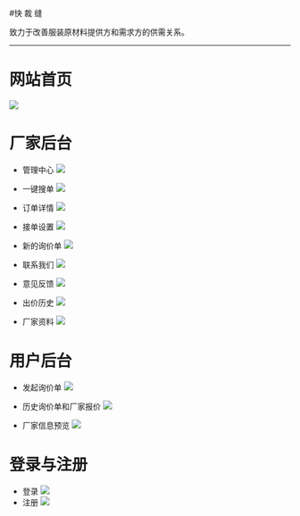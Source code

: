 #快 裁 缝

致力于改善服装原材料提供方和需求方的供需关系。  
  
---
# 网站首页
![](http://o6qknsods.bkt.clouddn.com/markdown-e750ff0587f1c1b4c69c531c69d6cbd0.png-960.jpg)

# 厂家后台
- 管理中心
![](http://o6qknsods.bkt.clouddn.com/markdown-d99e4b25d5f31df0f598b9a6c2ec7d37.png-960.jpg)
- 一键搜单
![](http://o6qknsods.bkt.clouddn.com/markdown-acea714abacd2c27c3769d4ac512ca4f.png-960.jpg)

- 订单详情
![](http://o6qknsods.bkt.clouddn.com/markdown-74e51663ae76967fd66bd3d7efd67f11.png-960.jpg)

- 接单设置
![](http://o6qknsods.bkt.clouddn.com/markdown-7cef86958c1aab6b55f6335e335a0107.png-960.jpg)

- 新的询价单
![](http://o6qknsods.bkt.clouddn.com/markdown-91a210c6145f31151d4ad60633d022b8.png-960.jpg)

- 联系我们
![](http://o6qknsods.bkt.clouddn.com/markdown-d1bd2f6e0436dee443cdd7150ea1456e.png-960.jpg)

- 意见反馈
![](http://o6qknsods.bkt.clouddn.com/markdown-abe864ade18ed4e7746320524a4a4414.png-960.jpg)

- 出价历史
![](http://o6qknsods.bkt.clouddn.com/markdown-0a1d6d9aae9c4957af733855f7acfb24.png-960.jpg)

- 厂家资料
![](http://o6qknsods.bkt.clouddn.com/markdown-486c68d58fab61edb1e70bf7876a67b1.png-960.jpg)


# 用户后台
- 发起询价单
![](http://o6qknsods.bkt.clouddn.com/markdown-042a745f0b4ddce3ecef11ef87cf8fad.png-960.jpg)

- 历史询价单和厂家报价
![](http://o6qknsods.bkt.clouddn.com/markdown-bd71a46edb3b882ed5e0f12897d8acab.png-960.jpg)

- 厂家信息预览
![](http://o6qknsods.bkt.clouddn.com/markdown-ae387538b88d479f4d1af0e35c8da353.png-960.jpg)

# 登录与注册
- 登录
![](http://o6qknsods.bkt.clouddn.com/markdown-68ab20a41e36208b84c7a8f15c8df68d.png-960.jpg)
- 注册
![](http://o6qknsods.bkt.clouddn.com/markdown-9aafda9b6cde07d20c7a32e35f630d87.png-960.jpg)

